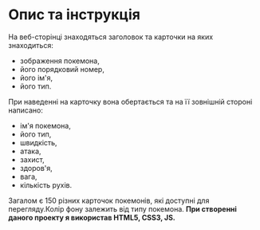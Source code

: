 # Опис та інструкція
На веб-сторінці знаходяться заголовок та карточки на яких знаходиться:
  * зображення покемона, 
  * його порядковий номер, 
  * його ім'я,
  * його тип.

При наведенні на карточку вона обертається та на її зовнішній стороні написано:
  * ім'я покемона,
  * його тип,
  * швидкість, 
  * атака,
  * захист,
  * здоров'я,
  * вага,
  * кількість рухів.

Загалом є 150 різних карточок покемонів, які доступні для перегляду.Колір фону залежить від типу покемона.
**При створенні даного проекту я використав HTML5, CSS3, JS.**
